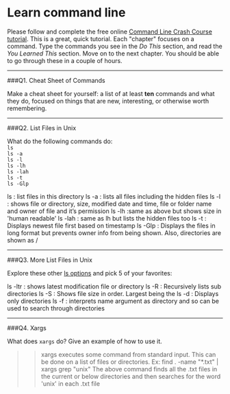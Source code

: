 # Learn command line

Please follow and complete the free online [Command Line Crash Course
tutorial](http://cli.learncodethehardway.org/book/). This is a great,
quick tutorial. Each "chapter" focuses on a command. Type the commands
you see in the _Do This_ section, and read the _You Learned This_
section. Move on to the next chapter. You should be able to go through
these in a couple of hours.

---

###Q1.  Cheat Sheet of Commands  

Make a cheat sheet for yourself: a list of at least **ten** commands and what they do, focused on things that are new, interesting, or otherwise worth remembering.

> > 

---

###Q2.  List Files in Unix   

What do the following commands do:  
`ls`  
`ls -a`  
`ls -l`  
`ls -lh`  
`ls -lah`  
`ls -t`  
`ls -Glp`  

> >
ls : list files in this directory
ls -a : lists all files including the hidden files
ls -l : shows file or directory, size, modified date and time, file or folder name and owner of file and it’s permission
ls -lh :same as above but shows size in 'human readable' 
ls -lah : same as lh but lists the hidden files too
ls -t : Displays newest file first based on timestamp
ls -Glp : Displays the files in long format but prevents owner info from being shown. Also, directories are shown as /


---

###Q3.  More List Files in Unix  

Explore these other [ls options](http://www.techonthenet.com/unix/basic/ls.php) and pick 5 of your favorites:

> > 
ls -ltr : shows latest modification file or directory
ls -R : Recursively lists sub directories
ls -S : Shows file size in order. Largest being the 
ls -d : Displays only directories
ls -f : interprets name argument as directory and so can be used to search through directories

---

###Q4.  Xargs   

What does `xargs` do? Give an example of how to use it.

> > xargs executes some command from standard input. This can be done on a list of files or directories.
Ex: 
find . -name "*.txt" | xargs grep "unix" 
The above command finds all the .txt files in the current or below directories  and then searches for the word 'unix' in each .txt file



 

